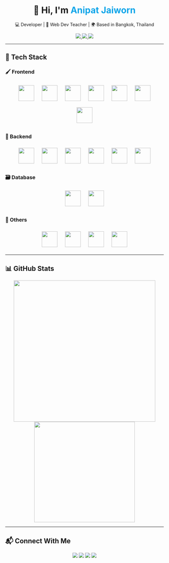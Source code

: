 <!-- GitHub Profile README.md -->

<h1 align="center">
  👋 Hi, I'm <span style="color:#0ea5e9;">Anipat Jaiworn</span>
</h1>

<p align="center">
  💻 Developer | 📘 Web Dev Teacher | 🌍 Based in Bangkok, Thailand
</p>

<p align="center">
  <a href="mailto:Anipat5556666@gmail.com">
    <img src="https://img.shields.io/badge/Email-D14836?style=for-the-badge&logo=gmail&logoColor=white"/>
  </a>
  <a href="https://github.com/FlukAnipat">
    <img src="https://img.shields.io/badge/GitHub-181717?style=for-the-badge&logo=github&logoColor=white"/>
  </a>
  <a href="https://www.instagram.com/fluk__anipat____">
    <img src="https://img.shields.io/badge/Instagram-E4405F?style=for-the-badge&logo=instagram&logoColor=white"/>
  </a>
</p>

---

## 🚀 Tech Stack

<style>
  .tech-icon {
    margin: 10px;
    transition: transform 0.3s ease;
  }
  .tech-icon:hover {
    transform: translateY(-8px) scale(1.1);
  }
</style>

### 🖌️ Frontend
<p align="center">
  <img class="tech-icon" src="https://cdn.jsdelivr.net/gh/devicons/devicon/icons/html5/html5-original.svg" height="50"/>
  <img class="tech-icon" src="https://cdn.jsdelivr.net/gh/devicons/devicon/icons/css3/css3-original.svg" height="50"/>
  <img class="tech-icon" src="https://cdn.jsdelivr.net/gh/devicons/devicon/icons/javascript/javascript-original.svg" height="50"/>
  <img class="tech-icon" src="https://cdn.jsdelivr.net/gh/devicons/devicon/icons/typescript/typescript-original.svg" height="50"/>
  <img class="tech-icon" src="https://cdn.jsdelivr.net/gh/devicons/devicon/icons/bootstrap/bootstrap-original.svg" height="50"/>
  <img class="tech-icon" src="https://cdn.jsdelivr.net/gh/devicons/devicon/icons/react/react-original.svg" height="50"/>
  <img class="tech-icon" src="https://cdn.jsdelivr.net/gh/devicons/devicon/icons/nextjs/nextjs-original.svg" height="50"/>
</p>

### 🧠 Backend
<p align="center">
  <img class="tech-icon" src="https://cdn.jsdelivr.net/gh/devicons/devicon/icons/nodejs/nodejs-original.svg" height="50"/>
  <img class="tech-icon" src="https://cdn.jsdelivr.net/gh/devicons/devicon/icons/dot-net/dot-net-original.svg" height="50"/>
  <img class="tech-icon" src="https://cdn.jsdelivr.net/gh/devicons/devicon/icons/csharp/csharp-original.svg" height="50"/>
  <img class="tech-icon" src="https://cdn.jsdelivr.net/gh/devicons/devicon/icons/java/java-original.svg" height="50"/>
  <img class="tech-icon" src="https://cdn.jsdelivr.net/gh/devicons/devicon/icons/python/python-original.svg" height="50"/>
  <img class="tech-icon" src="https://cdn.jsdelivr.net/gh/devicons/devicon/icons/spring/spring-original.svg" height="50"/>
</p>

### 🗃️ Database
<p align="center">
  <img class="tech-icon" src="https://cdn.jsdelivr.net/gh/devicons/devicon/icons/mysql/mysql-original.svg" height="50"/>
  <img class="tech-icon" src="https://cdn.jsdelivr.net/gh/devicons/devicon/icons/sqlite/sqlite-original.svg" height="50"/>
</p>

### 🧩 Others
<p align="center">
  <img class="tech-icon" src="https://cdn.jsdelivr.net/gh/devicons/devicon/icons/c/c-original.svg" height="50"/>
  <img class="tech-icon" src="https://cdn.jsdelivr.net/gh/devicons/devicon/icons/github/github-original.svg" height="50"/>
  <img class="tech-icon" src="https://cdn.jsdelivr.net/gh/devicons/devicon/icons/git/git-original.svg" height="50"/>
  <img class="tech-icon" src="https://cdn.jsdelivr.net/gh/devicons/devicon/icons/vscode/vscode-original.svg" height="50"/>
</p>

---

## 📊 GitHub Stats

<p align="center">
  <img src="https://github-readme-stats.vercel.app/api?username=FlukAnipat&show_icons=true&theme=radical&border_radius=10" width="450"/>
  <img src="https://github-readme-stats.vercel.app/api/top-langs/?username=FlukAnipat&layout=compact&theme=tokyonight&border_radius=10" width="320"/>
</p>

---

## 📬 Connect With Me

<p align="center">
  <a href="https://facebook.com/Fluk.Anipat5556666"><img src="https://img.shields.io/badge/Facebook-1877F2?style=for-the-badge&logo=facebook&logoColor=white"/></a>
  <a href="https://www.instagram.com/fluk__anipat__"><img src="https://img.shields.io/badge/Instagram-E4405F?style=for-the-badge&logo=instagram&logoColor=white"/></a>
  <a href="https://discord.com/users/fluk_donovan"><img src="https://img.shields.io/badge/Discord-5865F2?style=for-the-badge&logo=discord&logoColor=white"/></a>
  <a href="https://gitlab.com/FlukAnipat"><img src="https://img.shields.io/badge/GitLab-FCA121?style=for-the-badge&logo=gitlab&logoColor=white"/></a>
</p>
